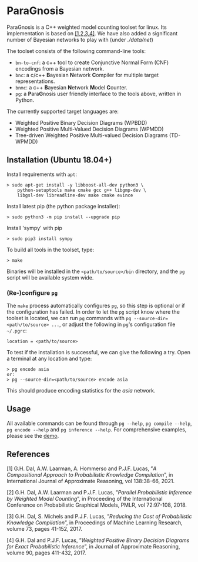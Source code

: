 # ParaGnosis

ParaGnosis is a C++ weighted model counting toolset for linux. Its implementation is based on [[1,2,3,4]](#4). We have also added a significant number of Bayesian networks to play with (under *./data/net*)

The toolset consists of the following command-line tools:

* `bn-to-cnf`: a c++ tool to create Conjunctive Normal Form (CNF) encodings from a Bayesian network.
* `bnc`: a c/c++ **B**ayesian **N**etwork **C**ompiler for multiple target representations.
* `bnmc`: a  c++ **B**ayesian **N**etwork **M**odel **C**ounter.
* `pg`: a **P**ara**G**nosis user friendly interface to the tools above, written in Python.

The currently supported target languages are:

* Weighted Positive Binary Decision Diagrams (WPBDD)
* Weighted Positive Multi-Valued Decision Diagrams (WPMDD)
* Tree-driven Weighted Positive Multi-valued Decision Diagrams (TD-WPMDD)

## Installation (Ubuntu 18.04+)

Install requirements with `apt`:

    > sudo apt-get install -y libboost-all-dev python3 \
        python-setuptools make cmake gcc g++ libgmp-dev \
        libgsl-dev libreadline-dev make cmake evince

Install latest pip (the python package installer):

    > sudo python3 -m pip install --upgrade pip

Install 'sympy' with pip

    > sudo pip3 install sympy

To build all tools in the toolset, type:

    > make

Binaries will be installed in the `<path/to/source>/bin` directory, and the `pg` script will be available system wide.

### (Re-)configure `pg`

The `make` process automatically configures `pg`, so this step is optional or if the configuration has failed. In order to let the `pg` script know where the toolset is located, we can run `pg` commands with `pg --source-dir=<path/to/source> ...`, or adjust the following in `pg`'s configuration file `~/.pgrc`:

    location = <path/to/source>

To test if the installation is successful, we can give the following a try. Open a terminal at any location and type:

    > pg encode asia
    or:
    > pg --source-dir=<path/to/source> encode asia

This should produce encoding statistics for the *asia* network.

## Usage

All available commands can be found through `pg --help`, `pg compile --help`, `pg encode --help` and `pg inference --help`. For comprehensive examples, please see the [demo](DEMO.md).

## References

<a id="1">[1]</a>
G.H. Dal, A.W. Laarman, A. Hommerso and P.J.F. Lucas, ”*A Compositional Approach to Probabilistic Knowledge Compilation*”, in International Journal of Approximate Reasoning, vol 138:38-66, 2021.

<a id="2">[2]</a>
G.H. Dal, A.W. Laarman and P.J.F. Lucas, ”*Parallel Probabilistic Inference by Weighted Model Counting*”, in Proceeding of the International Conference on Probabilistic Graphical Models, PMLR, vol 72:97-108, 2018.

<a id="3">[3]</a>
G.H. Dal, S. Michels and P.J.F. Lucas, ”*Reducing the Cost of Probabilistic Knowledge Compilation*”, in Proceedings of Machine Learning Research, volume 73, pages 41-152, 2017.

<a id="4">[4]</a>
G.H. Dal and P.J.F. Lucas, ”*Weighted Positive Binary Decision Diagrams for Exact Probabilistic Inference*”, in Journal of Approximate Reasoning, volume 90, pages 411-432, 2017.
